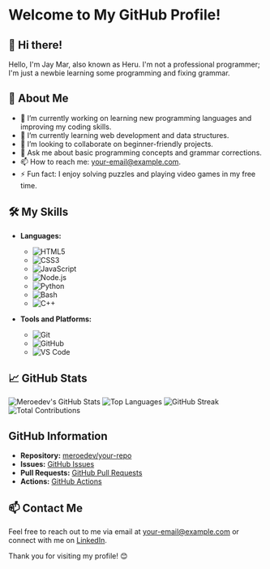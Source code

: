 # Welcome to My GitHub Profile!

## 👋 Hi there!
Hello, I'm Jay Mar, also known as Heru. I'm not a professional programmer; I'm just a newbie learning some programming and fixing grammar.

## 🚀 About Me
- 🔭 I’m currently working on learning new programming languages and improving my coding skills.
- 🌱 I’m currently learning web development and data structures.
- 👯 I’m looking to collaborate on beginner-friendly projects.
- 💬 Ask me about basic programming concepts and grammar corrections.
- 📫 How to reach me: [your-email@example.com](mailto:your-email@example.com).
- ⚡ Fun fact: I enjoy solving puzzles and playing video games in my free time.

## 🛠️ My Skills
- **Languages:**
  - ![HTML5](https://img.shields.io/badge/-HTML5-E34F26?style=flat-square&logo=html5&logoColor=white)
  - ![CSS3](https://img.shields.io/badge/-CSS3-1572B6?style=flat-square&logo=css3&logoColor=white)
  - ![JavaScript](https://img.shields.io/badge/-JavaScript-F7DF1E?style=flat-square&logo=javascript&logoColor=black)
  - ![Node.js](https://img.shields.io/badge/-Node.js-339933?style=flat-square&logo=node.js&logoColor=white)
  - ![Python](https://img.shields.io/badge/-Python-3776AB?style=flat-square&logo=python&logoColor=white)
  - ![Bash](https://img.shields.io/badge/-Bash-4EAA25?style=flat-square&logo=gnu-bash&logoColor=white)
  - ![C++](https://img.shields.io/badge/-C++-00599C?style=flat-square&logo=c%2B%2B&logoColor=white)

- **Tools and Platforms:**
  - ![Git](https://img.shields.io/badge/-Git-F05032?style=flat-square&logo=git&logoColor=white)
  - ![GitHub](https://img.shields.io/badge/-GitHub-181717?style=flat-square&logo=github&logoColor=white)
  - ![VS Code](https://img.shields.io/badge/-VS%20Code-007ACC?style=flat-square&logo=visual-studio-code&logoColor=white)

## 📈 GitHub Stats
![Meroedev's GitHub Stats](https://github-readme-stats.vercel.app/api?username=meroedev&show_icons=true&theme=radical)
![Top Languages](https://github-readme-stats.vercel.app/api/top-langs/?username=meroedev&layout=compact&theme=radical)
![GitHub Streak](https://github-readme-streak-stats.herokuapp.com/?user=meroedev&theme=radical)
![Total Contributions](https://github-contributor-stats.vercel.app/api?username=meroedev&theme=radical)

## GitHub Information
- **Repository:** [meroedev/your-repo](https://github.com/meroedev/your-repo)
- **Issues:** [GitHub Issues](https://github.com/meroedev/your-repo/issues)
- **Pull Requests:** [GitHub Pull Requests](https://github.com/meroedev/your-repo/pulls)
- **Actions:** [GitHub Actions](https://github.com/meroedev/your-repo/actions)

## 📫 Contact Me
Feel free to reach out to me via email at [your-email@example.com](mailto:your-email@example.com) or connect with me on [LinkedIn](https://www.linkedin.com/in/your-linkedin-profile/).

Thank you for visiting my profile! 😊
